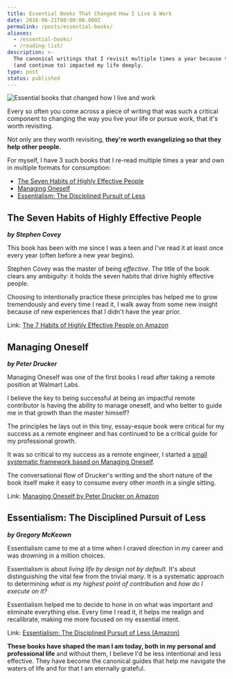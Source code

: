 ```yaml
---
title: Essential Books That Changed How I Live & Work
date: 2016-06-21T00:00:00.000Z
permalink: /posts/essential-books/
aliases:
  - /essential-books/
  - /reading-list/
description: >-
  The canonical writings that I revisit multiple times a year because they have
  (and continue to) impacted my life deeply.
type: post
status: published
---
```



![Essential books that changed how I live and work](/img/essential-books.jpg)

Every so often you come across a piece of writing that was such a critical component to changing the way you live your life or pursue work, that it's worth revisiting.

Not only are they worth revisiting, **they're worth evangelizing so that they help other people.**

For myself, I have 3 such books that I re-read multiple times a year and own in multiple formats for consumption:

- [The Seven Habits of Highly Effective People](#the-seven-habits-of-highly-effective-people)
- [Managing Oneself](#managing-oneself)
- [Essentialism: The Disciplined Pursuit of Less](#essentialism-the-disciplined-pursuit-of-less)

## The Seven Habits of Highly Effective People

**_by Stephen Covey_**

This book has been with me since I was a teen and I've read it at least once every year (often before a new year begins).

Stephen Covey was the master of being _effective_. The title of the book clears any ambiguity: it holds the seven habits that drive highly effective people.

Choosing to intentionally practice these principles has helped me to grow tremendously and every time I read it, I walk away from some new insight because of new experiences that I didn't have the year prior.

Link: [The 7 Habits of Highly Effective People on Amazon](https://amzn.com/1451639619)

## Managing Oneself

**_by Peter Drucker_**

Managing Oneself was one of the first books I read after taking a remote position at Walmart Labs.

I believe the key to being successful at being an impactful remote contributor is having the ability to manage oneself, and who better to guide me in that growth than the master himself?

The principles he lays out in this tiny, essay-esque book were critical for my success as a remote engineer and has continued to be a critical guide for my professional growth.

It was so critical to my success as a remote engineer, I started a [small systematic framework based on Managing Oneself](/systematic/intro).

The conversational flow of Drucker's writing and the short nature of the book itself make it easy to consume every other month in a single sitting.

Link: [Managing Oneself by Peter Drucker on Amazon](https://amzn.com/142212312X)

## Essentialism: The Disciplined Pursuit of Less

**_by Gregory McKeown_**

Essentialism came to me at a time when I craved direction in my career and was drowning in a million choices.

Essentialism is about _living life by *design* not by default._ It's about distinguishing the vital few from the trivial many. It is a systematic approach to determining _what is my highest point of contribution_ and _how do I execute on it?_

Essentialism helped me to decide to hone in on what was important and eliminate everything else. Every time I read it, it helps me realign and recalibrate, making me more focused on my essential intent.

Link: [Essentialism: The Disciplined Pursuit of Less (Amazon)](https://amzn.com/0804137382)

**These books have shaped the man I am today, both in my personal and professional life** and without them, I believe I'd be less intentional and less effective. They have become the canonical guides that help me navigate the waters of life and for that I am eternally grateful.
